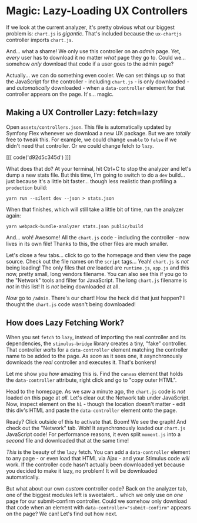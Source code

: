 # Magic: Lazy-Loading UX Controllers

If we look at the current analyzer, it's pretty obvious what our biggest problem
is: `chart.js` is *gigantic*. That's included because the `ux-chartjs` controller
imports `chart.js`.

And... what a shame! We only use this controller on an *admin* page. Yet, *every*
user has to download it no matter *what* page they go to. Could we... somehow
*only* download that code if a user goes to the admin page?

Actually... we can do something even cooler. We can set things up so that the
JavaScript for the controller - including `chart.js` - is only downloaded - and
*automatically* downloaded - when a `data-controller` element for that controller
appears on the page. It's... magic.

## Making a UX Controller Lazy: fetch=lazy

Open `assets/controllers.json`. This file is automatically updated by Symfony
Flex whenever we download a new UX package. But we are *totally* free to tweak
this. For example, we could change `enable` to `false` if we didn't need that
controller. Or we could change fetch to `lazy`.

[[[ code('d92d5c345d') ]]]

What does that do? At your terminal, hit Ctrl+C to stop the analyzer and let's
dump a new stats file. But this time, I'm going to switch to do a `dev` build...
just because it's a little bit faster... though less realistic than profiling
a `production` build:

```terminal-silent
yarn run --silent dev --json > stats.json
```

When that finishes, which will still take a little bit of time, run the analyzer
again:

```terminal-silent
yarn webpack-bundle-analyzer stats.json public/build
```

And... woh! Awesome! All the `chart.js` code - including the controller - now
lives in its own file! Thanks to this, the other files are much smaller.

Let's close a few tabs... click to go to the homepage and then view the page source.
Check out the file names on the `script` tags... Yeah! `chart.js` is *not*
being loading! The only files that *are* loaded are `runtime.js`, `app.js`
and this now, pretty small, long vendors filename. You can also see this if you
go to the "Network" tools and filter for JavaScript. The long `chart.js` filename
is *not* in this list! It is *not* being downloaded at all.

*Now* go to `/admin`. There's our chart! How the heck did that just happen? I
thought the `chart.js` code wasn't being downloaded!

## How does Lazy Fetching Work?

When you set `fetch` to `lazy`, instead of importing the real controller and its
dependencies, the `stimulus-bridge` library creates a tiny, "fake" controller. That
controller *waits* for a `data-controller` element matching the controller name
to be added to the page. As *soon* as it sees one, it asynchronously downloads
the *real* controller and executes it. That's bonkers!

Let me show you *how* amazing this is. Find the `canvas` element that holds the
`data-controller` attribute, right click and go to "copy outer HTML".

Head to the homepage. As we saw a minute ago, the `chart.js` code is *not* loaded
on this page at *all*. Let's clear out the Network tab under JavaScript. Now,
inspect element on the `h1` - though the location doesn't matter - edit this div's
HTML and paste the `data-controller` element onto the page.

Ready? Click outside of this to activate that. Boom! We see the graph! And check
out the "Network" tab. Woh! It asynchronously loaded our `chart.js` JavaScript
code! For performance reasons, it even split `moment.js` into a *second* file and
downloaded that at the same time!

*This* is the beauty of the `lazy` fetch. You can add a `data-controller` element
to any page - or even load that HTML via Ajax - and your Stimulus code *will* work.
If the controller code hasn't actually been downloaded yet because you decided to
make it lazy, no problem! It will be downloaded automatically.

But what about our own *custom* controller code? Back on the analyzer tab, one
of the biggest modules left is sweetalert... which we only use on *one* page for
our submit-confirm controller. Could we somehow only download that code when an
element with `data-controller="submit-confirm"` appears on the page? We can! Let's
find out how next.
